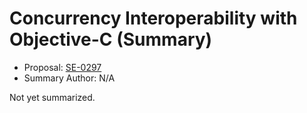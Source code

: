 # Concurrency Interoperability with Objective-C (Summary)

* Proposal: [SE-0297](https://github.com/apple/swift-evolution/blob/main/proposals/0297-concurrency-objc.md)
* Summary Author: N/A

Not yet summarized.

